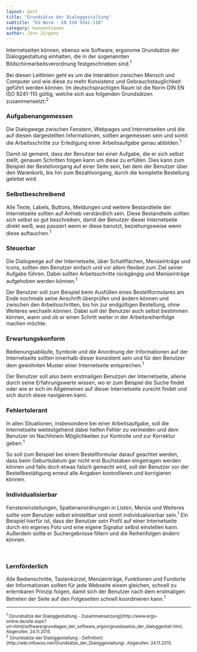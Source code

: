 ```yaml
---
layout: post
title: "Grundsätze der Dialoggestaltung"
subtitle: "EU Norm - EN ISO 9241-110"
category: konventionen
author: Jörn Jürgens
---
```


Internetseiten können, ebenso wie Software, ergonome Grundsätze der Dialoggestaltung einhalten, die in der sogenannten Bildschirmarbeitsverordnung
festgeschrieben sind.<sup>1</sup>

<!--more-->

Bei diesen Leitlinien geht es um die Interaktion zwischen Mensch und Computer und wie diese zu mehr Konsistenz und Gebrauchstauglichkeit geführt werden können. Im deutschsprachigen Raum ist die Norm DIN EN ISO 9241-110 gültig, welche sich aus folgenden Grundsätzen zusammensetzt:<sup>2</sup>

### Aufgabenangemessen
Die Dialogwege zwischen Fenstern, Webpages und Internetseiten und die auf diesen dargestellten Informationen, sollten angemessen sein und somit die Arbeitsschritte zur Erledigung einer Arbeitsaufgabe genau abbilden.<sup>1</sup>

Damit ist gemeint, dass der Benutzer bei einer Aufgabe, die er sich selbst stellt, genauen Schritten folgen kann um diese zu erfüllen. Dies kann zum Beispiel der Bestellvorgang auf einer Seite sein, bei dem der Benutzer über den Warenkorb, bis hin zum Bezahlvorgang, durch die komplette Bestellung geleitet wird.

### Selbstbeschreibend
Alle Texte, Labels, Buttons, Meldungen und weitere Bestandteile der Internetseite sollten auf Anhieb verständlich sein. Diese Bestandteile sollten sich selbst so gut beschreiben, damit der Benutzer dieser Internetseite direkt weiß, was passiert wenn er diese benutzt, beziehungsweise wenn diese auftauchen.<sup>1</sup>

### Steuerbar
Die Dialogwege auf der Internetseite, über Schaltflächen, Menüeinträge und Icons, sollten den Benutzer einfach und vor allem flexibel zum Ziel seiner Aufgabe führen. Dabei sollten Arbeitsschritte rückgängig und Menüeinträge aufgehoben werden können.<sup>1</sup>

Der Benutzer soll zum Beispiel beim Ausfüllen eines Bestellformulares am Ende nochmals seine Anschrift überprüfen und ändern können und zwischen den Arbeitsschritten, bis hin zur endgültigen Bestellung, ohne Weiteres wechseln können. Dabei soll der Benutzer auch selbst bestimmen können, wann und ob er einen Schritt weiter in der Arbeitsreihenfolge machen möchte.

### Erwartungskonform
Bedienungsabläufe, Symbole und die Anordnung der Informationen auf der Internetseite sollten innerhalb dieser konsistent sein und für den Benutzer dem gewohnten Muster einer Internetseite entsprechen.<sup>1</sup>

Der Benutzer soll also beim erstmaligen Benutzen der Internetseite, alleine durch seine Erfahrungswerte wissen, wo er zum Beispiel die Suche findet oder wie er sich im Allgemeinen auf dieser Internetseite zurecht findet und sich durch diese navigieren kann.

### Fehlertolerant
In allen Situationen, insbesondere bei einer Arbeitsaufgabe, soll die Internetseite weitestgehend dabei helfen Fehler zu vermeiden und dem Benutzer im Nachhinein Möglichkeiten zur Kontrolle und zur Korrektur geben.<sup>1</sup>

So soll zum Beispiel bei einem Bestellformular darauf geachtet werden, dass beim Geburtsdatum gar nicht erst Buchstaben eingetragen werden können und falls doch etwas falsch gemacht wird, soll der Benutzer vor der Bestellbestätigung erneut alle Angaben kontrollieren und korrigieren können.

### Individualisierbar
Fenstereinstellungen, Spaltenanordnungen in Listen, Menüs und Weiteres sollte vom Benutzer selbst einstellbar und somit individualisierbar sein.<sup>1</sup>
Ein Beispiel hierfür ist, dass der Benutzer sein Profil auf einer Internetseite durch ein eigenes Foto und eine eigene Signatur selbst einstellen kann. Außerdem sollte er Suchergebnisse filtern und die Reihenfolgen ändern können.

<br>

### Lernförderlich
Alle Bedienschritte, Tastenkürzel, Menüeinträge, Funktionen und Fundorte der Informationen sollten für jede Webseite einem gleichen, schnell zu erlernbaren Prinzip folgen, damit sich der Benutzer nach dem erstmaligen Betreten der Seite auf den Folgeseiten schnell koordinieren kann.<sup>1</sup>


<hr id="sources">

<small>
    <sup>1</sup> [Grundsätze der Dialoggestaltung - Zusammensetzung](http://www.ergo-online.de/site.aspx?url=html/software/grundlagen_der_software_ergon/grundsaetze_der_dialoggestalt.htm). Abgerufen: 24.11.2015.
</small><br>
<small>
    <sup>2</sup> [Grundsätze der Dialoggestaltung - Definition](http://wiki.infowiss.net/Grundsätze_der_Dialoggestaltung). Abgerufen: 24.11.2015.
</small><br>
